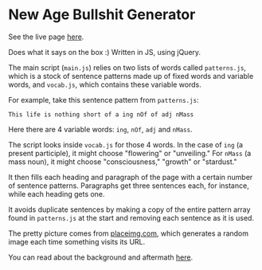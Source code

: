 New Age Bullshit Generator
==========================

See the live page [here](http://sebpearce.com/bullshit).

Does what it says on the box :) Written in JS, using jQuery.

The main script (`main.js`) relies on two lists of words called `patterns.js`, which is a stock of sentence patterns made up of fixed words and variable words, and `vocab.js`, which contains these variable words.

For example, take this sentence pattern from `patterns.js`:

`This life is nothing short of a ing nOf of adj nMass`

Here there are 4 variable words: `ing`, `nOf`, `adj` and `nMass`.

The script looks inside `vocab.js` for those 4 words. In the case of `ing` (a present participle), it might choose "flowering" or "unveiling." For `nMass` (a mass noun), it might choose "consciousness," "growth" or "stardust."

It then fills each heading and paragraph of the page with a certain number of sentence patterns. Paragraphs get three sentences each, for instance, while each heading gets one.

It avoids duplicate sentences by making a copy of the entire pattern array found in `patterns.js` at the start and removing each sentence as it is used.

The pretty picture comes from [placeimg.com](http://placeimg.com), which generates a random image each time something visits its URL.

You can read about the background and aftermath [here](http://sebpearce.com/blog/bullshit/).
